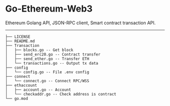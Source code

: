# Go-Ethereum-Web3

Ethereum Golang API, JSON-RPC client, Smart contract transaction API.

---

```
├── LICENSE
├── README.md
├── Transaction
│   ├── blocks.go -- Get block
│   ├── send_erc20.go -- Contract transfer
│   ├── send_ether.go -- Transfer ETH
│   └── transactions.go -- Output tx data
├── config
│   └── config.go -- File .env config
├── connect
│   └── connect.go -- Connect RPC/WSS
├── ethaccount
│   ├── account.go -- Account
│   └── checkaddr.go -- Check address is contract
└── go.mod

```